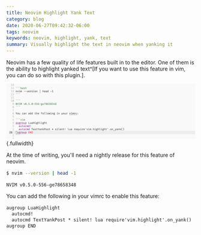 ```yaml
---
title: Neovim Highlight Yank Text
category: blog
date: 2020-06-27T09:42:32-06:00
tags: neovim
keywords: neovim, highlight, yank, text
summary: Visually highlight the text in neovim when yanking it
---
```


Neovim has a few quality of life features built in to the editor.
One of them is the ability to highlight yanked text^[If you want to use this feature in vim, you can do so with this plugin.].

![](images/vim-highlight.mov.gif){.fullwidth}

At the time of writing, you'll need a nightly release for this feature of neovim.

```bash
$ nvim --version | head -1
```

```
NVIM v0.5.0-556-ge78658348
```

You can add the following in your vimrc to enable this feature:

```vim
augroup LuaHighlight
  autocmd!
  autocmd TextYankPost * silent! lua require'vim.highlight'.on_yank()
augroup END
```
